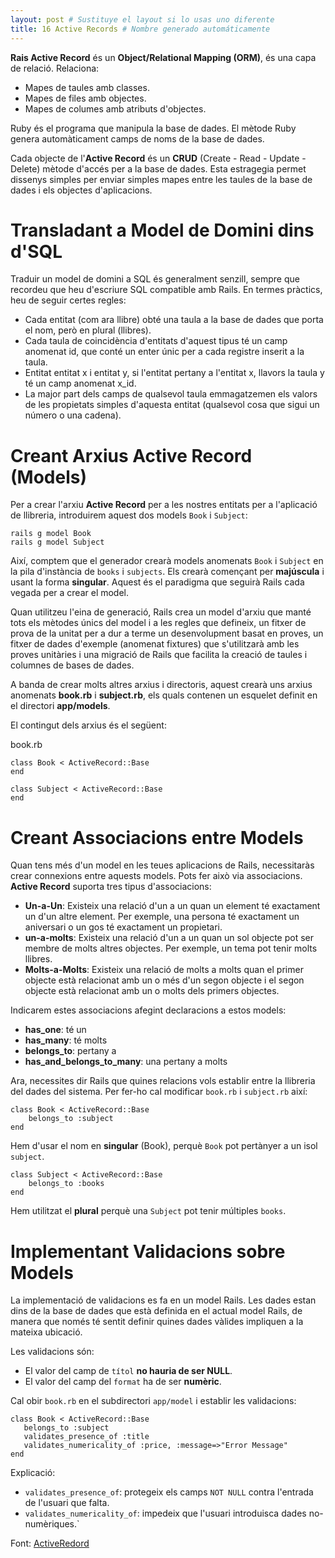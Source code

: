 ```yaml
---
layout: post # Sustituye el layout si lo usas uno diferente
title: 16 Active Records # Nombre generado automáticamente
---
```


**Rais Active Record** és un **Object/Relational Mapping (ORM)**, és una capa de relació. Relaciona:

- Mapes de taules amb classes.
- Mapes de files amb objectes.
- Mapes de columes amb atributs d'objectes.

Ruby és el programa que manipula la base de dades. El mètode Ruby genera automàticament camps de noms de la base de dades.

Cada objecte de l'**Active Record** és un **CRUD** (Create - Read - Update - Delete) mètode d'accés per a la base de dades. Esta estragegia permet dissenys simples per enviar simples mapes entre les taules de la base de dades i els objectes d'aplicacions.

# Transladant a Model de Domini dins d'SQL

Traduir un model de domini a SQL és generalment senzill, sempre que recordeu que heu d'escriure SQL compatible amb Rails. En termes pràctics, heu de seguir certes regles:

- Cada entitat (com ara llibre) obté una taula a la base de dades que porta el nom, però en plural (llibres).
- Cada taula de coincidència d'entitats d'aquest tipus té un camp anomenat id, que conté un enter únic per a cada registre inserit a la taula.
- Entitat entitat x i entitat y, si l'entitat pertany a l'entitat x, llavors la taula y té un camp anomenat x_id.
- La major part dels camps de qualsevol taula emmagatzemen els valors de les propietats simples d'aquesta entitat (qualsevol cosa que sigui un número o una cadena).

# Creant Arxius Active Record (Models)

Per a crear l'arxiu **Active Record** per a les nostres entitats per a l'aplicació de llibreria, introduirem aquest dos models `Book` i `Subject`:

```rails
rails g model Book
rails g model Subject
```

Així, comptem que el generador crearà models anomenats `Book` i `Subject` en la pila d'instància de `books` i `subjects`. Els crearà començant per **majúscula** i usant la forma **singular**. Aquest és el paradigma que seguirà Rails cada vegada per a crear el model.

Quan utilitzeu l'eina de generació, Rails crea un model d'arxiu que manté tots els mètodes únics del model i a les regles que defineix, un fitxer de prova de la unitat per a dur a terme un desenvolupment basat en proves, un fitxer de dades d'exemple (anomenat fixtures) que s'utilitzarà amb les proves unitàries i una migració de Rails que facilita la creació de taules i columnes de bases de dades.

A banda de crear molts altres arxius i directoris, aquest crearà uns arxius anomenats **book.rb** i **subject.rb**, els quals contenen un esquelet definit en el directori **app/models**.

El contingut dels arxius és el següent:

book.rb

```rails
class Book < ActiveRecord::Base
end
```


```rails
class Subject < ActiveRecord::Base
end
```

# Creant Associacions entre Models

Quan tens més d'un model en les teues aplicacions de Rails, necessitaràs crear connexions entre aquests models. Pots fer això via associacions. **Active Record** suporta tres tipus d'associacions:

- **Un-a-Un**: Existeix una relació d'un a un quan un element té exactament un d'un altre element. Per exemple, una persona té exactament un aniversari o un gos té exactament un propietari.
- **un-a-molts**: Existeix una relació d'un a un quan un sol objecte pot ser membre de molts altres objectes. Per exemple, un tema pot tenir molts llibres.
- **Molts-a-Molts**: Existeix una relació de molts a molts quan el primer objecte està relacionat amb un o més d'un segon objecte i el segon objecte està relacionat amb un o molts dels primers objectes.

Indicarem estes associacions afegint declaracions a estos models:

- **has_one**: té un
- **has_many**: té molts
- **belongs_to**: pertany a
- **has_and_belongs_to_many**: una pertany a molts

Ara, necessites dir Rails que quines relacions vols establir entre la llibreria del dades del sistema. Per fer-ho cal modificar `book.rb` i `subject.rb` així:

```rails
class Book < ActiveRecord::Base
    belongs_to :subject
end
```

Hem d'usar el nom en **singular** (Book), perquè `Book` pot pertànyer a un isol `subject`.

```rails
class Subject < ActiveRecord::Base
    belongs_to :books
end
```

Hem utilitzat el **plural** perquè una `Subject` pot tenir múltiples `books`.

# Implementant Validacions sobre Models

La implementació de validacions es fa en un model Rails. Les dades estan dins de la base de dades que està definida en el actual model Rails, de manera que només té sentit definir quines dades vàlides impliquen a la mateixa ubicació.

Les validacions són:

- El valor del camp de `títol` **no hauria de ser NULL**.
- El valor del camp del `format` ha de ser **numèric**.

Cal obir `book.rb` en el subdirectori `app/model` i establir les validacions:

```rails
class Book < ActiveRecord::Base
   belongs_to :subject
   validates_presence_of :title
   validates_numericality_of :price, :message=>"Error Message"
end
```

Explicació:

- `validates_presence_of`: protegeix els camps `NOT NULL` contra l'entrada de l'usuari que falta.
- `validates_numericality_of`: impedeix que l'usuari introduisca dades no-numèriques.`

Font: [ActiveRedord](https://www.tutorialspoint.com/ruby-on-rails/rails-active-records.htm)
